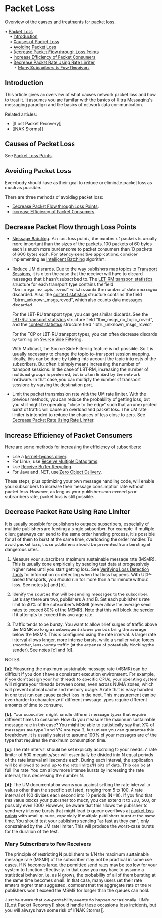 # Packet Loss

Overview of the causes and treatments for packet loss.

<!-- mdtoc-start -->
&bull; [Packet Loss](#packet-loss)  
&nbsp;&nbsp;&nbsp;&nbsp;&bull; [Introduction](#introduction)  
&nbsp;&nbsp;&nbsp;&nbsp;&bull; [Causes of Packet Loss](#causes-of-packet-loss)  
&nbsp;&nbsp;&nbsp;&nbsp;&bull; [Avoiding Packet Loss](#avoiding-packet-loss)  
&nbsp;&nbsp;&nbsp;&nbsp;&bull; [Decrease Packet Flow through Loss Points](#decrease-packet-flow-through-loss-points)  
&nbsp;&nbsp;&nbsp;&nbsp;&bull; [Increase Efficiency of Packet Consumers](#increase-efficiency-of-packet-consumers)  
&nbsp;&nbsp;&nbsp;&nbsp;&bull; [Decrease Packet Rate Using Rate Limiter](#decrease-packet-rate-using-rate-limiter)  
&nbsp;&nbsp;&nbsp;&nbsp;&nbsp;&nbsp;&nbsp;&nbsp;&bull; [Many Subscribers to Few Receivers](#many-subscribers-to-few-receivers)  
<!-- TOC created by './mdtoc.pl kb/packet-loss.md' (see https://github.com/fordsfords/mdtoc) -->
<!-- mdtoc-end -->


## Introduction

This article gives an overview of what causes network packet loss and how to treat it.
It assumes you are familiar with the basics of Ultra Messaging's messaging paradigm
and the basics of network data communication.

Related articles:
* [[Lost Packet Recovery]]
* [[NAK Storms]]

## Causes of Packet Loss

See [Packet Loss Points](https://ultramessaging.github.io/currdoc/doc/Design/packetloss.html#packetlosspoints).

## Avoiding Packet Loss

Everybody should have as their goal to reduce or eliminate packet loss
as much as possible.

There are three methods of avoiding packet loss:

* [Decrease Packet Flow through Loss Points](#decrease-packet-flow-through-loss-points).
* [Increase Efficiency of Packet Consumers](#increase-efficiency-of-packet-consumers).

## Decrease Packet Flow through Loss Points

* [Message Batching](https://ultramessaging.github.io/currdoc/doc/Design/architecture.html#messagebatching).
At most loss points, the number of packets is usually more important than the sizes of the packets.
100 packets of 60 bytes each is much more burdensome to packet consumers than 10 packets of 600 bytes each.
For latency-sensitive applications, consider implementing an
[Intelligent Batching](https://ultramessaging.github.io/currdoc/doc/Design/architecture.html#intelligentbatching)
algorithm.

* Reduce UM discards. Due to the way publishers map topics to
[Transport Sessions](https://ultramessaging.github.io/currdoc/doc/Design/fundamentalconcepts.html#transportsessions),
it is often the case that the receiver will have to discard messages that it hasn't subscribed to.
The
[LBT-RM transport statistics](https://ultramessaging.github.io/currdoc/doc/API/structlbm__rcv__transport__stats__t__stct.html)
structure for each transport type contains the field "lbm_msgs_no_topic_rcved" which counts the number of data messages discarded.
Also, the
[context statistics](https://ultramessaging.github.io/currdoc/doc/API/structlbm__context__stats__t__stct.html)
structure contains the field "lbtrm_unknown_msgs_rcved", which also counts data messages discarded.

  For the LBT-RU transport type, you can get similar discards.
  See the
  [LBT-RU transport statistics](https://ultramessaging.github.io/currdoc/doc/API/structlbm__rcv__transport__stats__lbtru__t__stct.html)
  structure field "lbm_msgs_no_topic_rcved", and the
  [context statistics](https://ultramessaging.github.io/currdoc/doc/API/structlbm__context__stats__t__stct.html)
  structure field "lbtru_unknown_msgs_rcved".

  For the TCP or LBT-RU transport types, you can often decrease discards by turning on
  [Source Side Filtering](https://ultramessaging.github.io/currdoc/doc/Config/grpmajoroptions.html#transportsourcesidefilteringbehaviorsource).

  With Multicast, the Source Side Filtering feature is not possible.
  So it is usually necessary to change the topic-to-transport session mapping.
  Ideally, this can be done by taking into account the topic interests of the subscribers.
  But often it simply means increasing the number of transport sessions.
  In the case of LBT-RM, increasing the number of multicast groups is preferred, but is often limited by the network hardware.
  In that case, you can multiply the number of transport sessions by varying the destination port.

* Limit the packet transmission rate with the UM rate limiter.
With the previous methods, you can reduce the probability of getting loss,
but you still might be operating "close to the edge" such that an unexpected burst of traffic will
cause an overload and packet loss.
The UM rate limiter is intended to reduce the chances of loss close to zero.
See [Decrease Packet Rate Using Rate Limiter](#decrease-packet-rate-using-rate-limiter).

## Increase Efficiency of Packet Consumers

Here are some methods for increasing the efficiency of subscribers:
* Use a [kernel-bypass driver](https://ultramessaging.github.io/currdoc/doc/Design/umglossary.html#glossarykernelbypass).
* For Linux, use [Receive Multiple Datagrams](https://ultramessaging.github.io/currdoc/doc/Design/advancedoptimizations.html#receivemultipledatagrams).
* Use [Receive Buffer Recycling](https://ultramessaging.github.io/currdoc/doc/Design/advancedoptimizations.html#receivebufferrecycling).
* For Java and .NET, use [Zero Object Delivery](https://ultramessaging.github.io/currdoc/doc/Design/advancedoptimizations.html#zeroobjectdelivery).

These steps, plus optimizing your own message handling code, will enable your subscribers to increase their message
consumption rate without packet loss.
However, as long as your publishers can exceed your subscribers rate, packet loss is still possible.

## Decrease Packet Rate Using Rate Limiter

It is usually possible for publishers to outpace subscribers, especially of multiple publishers are feeding a single subscriber.
For example, if multiple client gateways can send to the same order handling process,
it is possible for all of them to burst at the same time, overloading the order handler.
To avoid packet loss, those publishers should be prevented from bursting at dangerous rates.

1. Measure your subscribers maximum sustainable message rate (MSMR).
This is usually done empirically by sending test data at progressively
higher rates until you start getting loss.
See [Verifying Loss Detection Tools](https://ultramessaging.github.io/currdoc/doc/Design/packetloss.html#verifyinglossdetectiontools)
for information on detecting when that loss happens.
With UDP-based transports, you should run for more than a full minute without loss.
See notes [a] and [b].

2. Idenify the sources that will be sending messages to the subscriber.
Let's say there are two, publishers A and B.
Set each publisher's rate limit to 40% of the subscriber's MSMR
(never allow the average send rates to exceed 80% of the MSMR).
Note that this will block the sender if it attempts to exceed this average rate.

3. Traffic tends to be bursty.
You want to allow brief surges of traffic above the MSMR so long as
subsequent slower periods bring the average below the MSMR.
This is configured using the rate interval.
A larger rate interval allows longer, more intense bursts,
while a smaller value forces smoother, less-bursty traffic
(at the expense of potentially blocking the sender).
See notes [c] and [d].

NOTES:

**[a]**: Measuring the maximum sustainable message rate (MSMR) can be difficult if
you don't have a consistent execution environment.
For example, if you don't assign your hot threads to specific CPUs,
your operating system will migrate your threads between cores,
even across NUMA zones, which will prevent optimal cache and memory usage.
A rate that is easly handled in one test run can cause packet loss in the next.
This measurement can be even harder to characterize if different message types
require different amounts of time to consume.

**[b]**: Your subscriber might handle different message types that require different times to consume.
How do you measure the maximum sustainable message rate in this case?
You might be able to statistically say that X% of messages are type 1 and Y%
are type 2, but unless you can guarantee this breakdown, it is usually safest to
assume 100% of your messages are of the type that requires the maximum consumption time.

**[c]**: The rate interval should be set explicitly according to your needs.
A rate limiter of 500 megabits/sec will essentially be divided into N
equal periods of the rate interval milliseconds each.
During each interval, the application will be allowed to send up to
the rate limiter/N bits of data. This can be at full line rate.
You can allow more intense bursts by increasing the rate interval,
thus decreasing the number N.

**[d]**: The UM documentation warns you against setting the rate interval
to values other than the specific set listed, ranging from 5 to 100.
A rate interval of 100 divides each second into 10 periods (N=10).
If you find that this value blocks your publisher too much,
you can extend it to 200, 500, or possibly even 1000.
However, be aware that this allows the publisher to send very intense
bursts that might lead to queue overflows at
[packet loss points](https://ultramessaging.github.io/currdoc/doc/Design/packetloss.html#packetlosspoints)
with small queues,
especially if multiple publishers burst at the same time.
You should test your publishers sending "as fast as they can",
only constrained by the UM rate limiter.
This will produce the worst-case bursts for the duration of the test.

### Many Subscribers to Few Receivers

The principle of restricting N publishers to 1/N the maximum sustainable message rate (MSMR)
of the subscriber may not be practical in some use cases.
If N becomes large, the permitted send rates may be too low for your system to function effectively.
In that case you may have to assume a statistical behavior.
I.e. as N grows, the probability of all of them bursting at the same time becomes small.
In that case, many users set their rate limiters higher than suggested,
confident that the aggregate rate of the N publishers won't exceed the MSMR for
longer than the queues can hold.

Just be aware that low-probability events do happen occasionally.
UM's [[Lost Packet Recovery]] should handle these occasional loss incidents,
but you will always have some risk of [[NAK Storms]].
